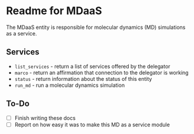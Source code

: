 # Readme for MDaaS

The MDaaS entity is responsible for molecular dynamics (MD) simulations as a service.   

## Services

- `list_services` - return a list of services offered by the delegator
- `marco` - return an affirmation that connection to the delegator is working
- `status` - return information about the status of this entity
- `run_md` - run a molecular dynamics simulation


## To-Do

- [ ] Finish writing these docs
- [ ] Report on how easy it was to make this MD as a service module

